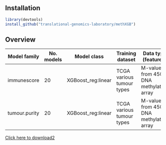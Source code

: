 ## Installation

```r
library(devtools)
install_github("translational-genomics-laboratory/methXGB")
```

## Overview

| Model family   | No. models | Model class        | Training dataset          | Data type (features)                     | Dependent variable (target) |
| -------------- | ---------- | ------------------ | ------------------------- | ---------------------------------------- | --------------------------- |
| immunescore    | 20         | XGBoost_reg:linear | TCGA various tumour types | M-values from 450k DNA methylation array | ESTIMATE.immunescore array  |
| tumour.purity  | 20         | XGBoost_reg:linear | TCGA various tumour types | M-values from 450k DNA methylation array | InfiniumPurify              |
<a href="https://raw.githubusercontent.com/translational-genomics-laboratory/methXGB/master/vignettes/methXGB.html" download="methXGB.html">Click here to download2</a>
